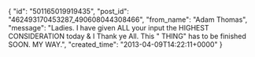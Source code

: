  {
   "id": "501165019919435",
   "post_id": "462493170453287_490608044308466",
   "from_name": "Adam Thomas",
   "message": "Ladies. I have given ALL your input the HIGHEST CONSIDERATION today & I Thank ye All. This \" THING\" has to be finished SOON. MY WAY.",
   "created_time": "2013-04-09T14:22:11+0000"
 }
